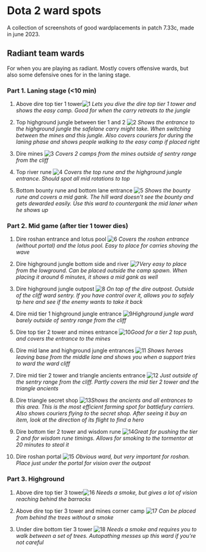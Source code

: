# Dota 2 ward spots
A collection of screenshots of good wardplacements in patch 7.33c, made in june 2023.

## Radiant team wards
For when you are playing as radiant. Mostly covers offensive wards, but also some defensive ones for in the laning stage.
### Part 1. Laning stage (<10 min)
1. Above dire top tier 1 tower![1](https://i.postimg.cc/4xGvwPMq/01.png)
*Lets you dive the dire top tier 1 tower and shows the easy camp. Good for when the carry retreats to the jungle*

2. Top highground jungle between tier 1 and 2
![2](https://i.postimg.cc/nLc4fzn1/02.png)
*Shows the entrance to the highground jungle the safelane carry might take. When switching between the mines and this jungle. Also covers couriers for during the laning phase and shows people walking to the easy camp if placed right*

3. Dire mines
![3](https://i.postimg.cc/k4LKSvKj/03.png)
*Covers 2 camps from the mines outside of sentry range from the cliff*

4. Top river rune
![4](https://i.postimg.cc/7h77nJNq/04.png)
*Covers the top rune and the highground jungle entrance. Should spot all mid rotations to top*

5. Bottom bounty rune and bottom lane entrance
![5](https://i.postimg.cc/h479BNRN/05.png)
*Shows the bounty rune and covers a mid gank. The hill ward doesn't see the bounty and gets dewarded easily. Use this ward to countergank the mid laner when he shows up*

### Part 2. Mid game (after tier 1 tower dies)
1. Dire roshan entrance and lotus pool
![6](https://i.postimg.cc/jd0ydvs2/06.png)
*Covers the roshan entrance (without portal) and the lotus pool. Easy to place for carries shoving the wave*

2. Dire highground jungle bottom side and river
![7](https://i.postimg.cc/15Gwg6tH/07.png)*Very easy to place from the lowground. Can be placed outside the camp spawn. When placing it around 6 minutes, it shows a mid gank as well*

3. Dire highground jungle outpost
![8](https://i.postimg.cc/3Rk2Wc44/08.png)
*On top of the dire outpost. Outside of the cliff ward sentry. If you have control over it, allows you to safely tp here and see if the enemy wants to take it back*

4. Dire mid tier 1 highground jungle entrance
![9](https://i.postimg.cc/4yr7K4Cj/09.png)*Highground jungle ward barely outside of sentry range from the cliff*

5. Dire top tier 2 tower and mines entrance
![10](https://i.postimg.cc/Bt9bShH0/10.png)*Good for a tier 2 top push, and covers the entrance to the mines*

6. Dire mid lane and highground jungle entrances
![11](https://i.postimg.cc/gj6rP9ws/11.png)
*Shows heroes leaving base from the middle lane and shows you when a support tries to ward the ward cliff*

7. Dire mid tier 2 tower and triangle ancients entrance
![12](https://i.postimg.cc/wTmRCNLz/12.png)
*Just outside of the sentry range from the cliff. Partly covers the mid tier 2 tower and the triangle ancients*

8. Dire triangle secret shop
![13](https://i.postimg.cc/fTmjxpHY/13.png)*Shows the ancients and all entrances to this area. This is the most efficient farming spot for battlefury carriers. Also shows couriers flying to the secret shop. After seeing it buy an item, look at the direction of its flight to find a hero*

9. Dire bottom tier 2 tower and wisdom rune
![14](https://i.postimg.cc/130ntZvY/14.png)*Great for pushing the tier 2 and for wisdom rune timings. Allows for smoking to the tormentor at 20 minutes to steal it*

10. Dire roshan portal
![15](https://i.postimg.cc/1RLrVsK9/15.png)
*Obvious ward, but very important for roshan. Place just under the portal for vision over the outpost*

### Part 3. Highground
1. Above dire top tier 3 tower![16](https://i.postimg.cc/Bvq8PwyZ/16.png)
*Needs a smoke, but gives a lot of vision reaching behind the barracks*

3. Above dire top tier 3 tower and mines corner camp
![17](https://i.postimg.cc/bYGRvskC/17.png)
*Can be placed from behind the trees without a smoke*

4. Under dire bottom tier 3 tower
![18](https://i.postimg.cc/V6vdD0m3/18.png)
*Needs a smoke and requires you to walk between a set of trees. Autopathing messes up this ward if you're not careful*


<!--stackedit_data:
eyJoaXN0b3J5IjpbMTExNjc3MTM2NCw4NzA2NzE3MDBdfQ==
-->